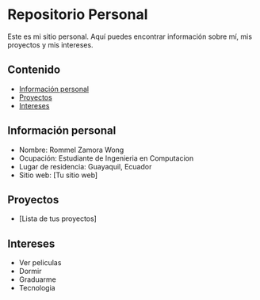 # Repositorio Personal

Este es mi sitio personal. Aquí puedes encontrar información sobre mí, mis
proyectos y mis intereses.

## Contenido
* [Información personal](#información-personal)
* [Proyectos](#proyectos)
* [Intereses](#intereses)

## Información personal
* Nombre: Rommel Zamora Wong
* Ocupación: Estudiante de Ingenieria en Computacion
* Lugar de residencia: Guayaquil, Ecuador
* Sitio web: [Tu sitio web]

## Proyectos
* [Lista de tus proyectos]

## Intereses
* Ver peliculas
* Dormir
* Graduarme
* Tecnologia
